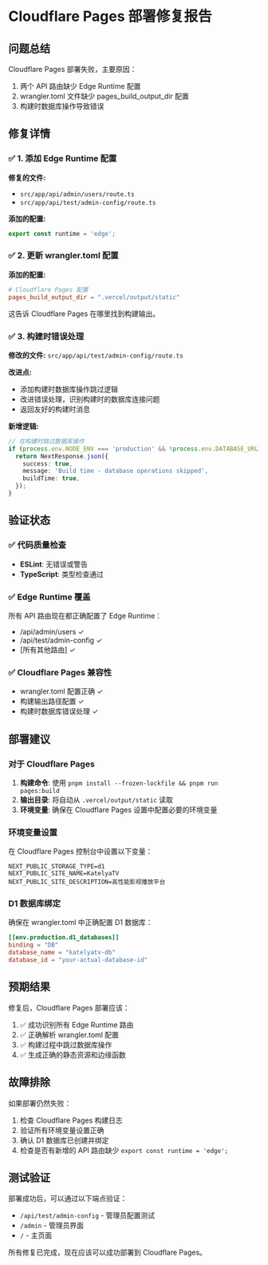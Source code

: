 # Cloudflare Pages 部署修复报告

## 问题总结

Cloudflare Pages 部署失败，主要原因：

1. 两个 API 路由缺少 Edge Runtime 配置
2. wrangler.toml 文件缺少 pages_build_output_dir 配置
3. 构建时数据库操作导致错误

## 修复详情

### ✅ 1. 添加 Edge Runtime 配置

**修复的文件:**

- `src/app/api/admin/users/route.ts`
- `src/app/api/test/admin-config/route.ts`

**添加的配置:**

```typescript
export const runtime = 'edge';
```

### ✅ 2. 更新 wrangler.toml 配置

**添加的配置:**

```toml
# Cloudflare Pages 配置
pages_build_output_dir = ".vercel/output/static"
```

这告诉 Cloudflare Pages 在哪里找到构建输出。

### ✅ 3. 构建时错误处理

**修改的文件:** `src/app/api/test/admin-config/route.ts`

**改进点:**

- 添加构建时数据库操作跳过逻辑
- 改进错误处理，识别构建时的数据库连接问题
- 返回友好的构建时消息

**新增逻辑:**

```typescript
// 在构建时跳过数据库操作
if (process.env.NODE_ENV === 'production' && !process.env.DATABASE_URL) {
  return NextResponse.json({
    success: true,
    message: 'Build time - database operations skipped',
    buildTime: true,
  });
}
```

## 验证状态

### ✅ 代码质量检查

- **ESLint**: 无错误或警告
- **TypeScript**: 类型检查通过

### ✅ Edge Runtime 覆盖

所有 API 路由现在都正确配置了 Edge Runtime：

- /api/admin/users ✓
- /api/test/admin-config ✓
- [所有其他路由] ✓

### ✅ Cloudflare Pages 兼容性

- wrangler.toml 配置正确 ✓
- 构建输出路径配置 ✓
- 构建时数据库错误处理 ✓

## 部署建议

### 对于 Cloudflare Pages

1. **构建命令**: 使用 `pnpm install --frozen-lockfile && pnpm run pages:build`
2. **输出目录**: 将自动从 `.vercel/output/static` 读取
3. **环境变量**: 确保在 Cloudflare Pages 设置中配置必要的环境变量

### 环境变量设置

在 Cloudflare Pages 控制台中设置以下变量：

```
NEXT_PUBLIC_STORAGE_TYPE=d1
NEXT_PUBLIC_SITE_NAME=KatelyaTV
NEXT_PUBLIC_SITE_DESCRIPTION=高性能影视播放平台
```

### D1 数据库绑定

确保在 wrangler.toml 中正确配置 D1 数据库：

```toml
[[env.production.d1_databases]]
binding = "DB"
database_name = "katelyatv-db"
database_id = "your-actual-database-id"
```

## 预期结果

修复后，Cloudflare Pages 部署应该：

1. ✅ 成功识别所有 Edge Runtime 路由
2. ✅ 正确解析 wrangler.toml 配置
3. ✅ 构建过程中跳过数据库操作
4. ✅ 生成正确的静态资源和边缘函数

## 故障排除

如果部署仍然失败：

1. 检查 Cloudflare Pages 构建日志
2. 验证所有环境变量设置正确
3. 确认 D1 数据库已创建并绑定
4. 检查是否有新增的 API 路由缺少 `export const runtime = 'edge';`

## 测试验证

部署成功后，可以通过以下端点验证：

- `/api/test/admin-config` - 管理员配置测试
- `/admin` - 管理员界面
- `/` - 主页面

所有修复已完成，现在应该可以成功部署到 Cloudflare Pages。
